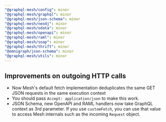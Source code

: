 ```yaml
---
"@graphql-mesh/config": minor
"@graphql-mesh/graphql": minor
"@graphql-mesh/json-schema": minor
"@graphql-mesh/neo4j": minor
"@graphql-mesh/odata": minor
"@graphql-mesh/openapi": minor
"@graphql-mesh/raml": minor
"@graphql-mesh/soap": minor
"@graphql-mesh/thrift": minor
"@omnigraph/json-schema": minor
"@graphql-mesh/utils": minor
---
```


## Improvements on outgoing HTTP calls

- Now Mesh's default fetch implementation deduplicates the same GET JSON requests in the same execution context
 - You should pass `Accept: application/json` to make this work.
- JSON Schema, new OpenAPI and RAML handlers now take GraphQL context as 3rd parameter. If you use `customFetch`, you can use that value to access Mesh internals such as the incoming `Request` object.
